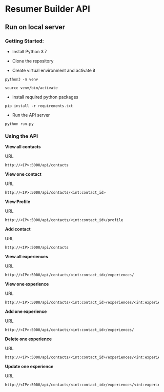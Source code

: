 # Resumer Builder API
## Run on local server

### Getting Started:
- Install Python 3.7

- Clone the repository

- Create virtual environment and activate it

`python3 -m venv`

`source venv/bin/activate`

- Install required python packages

`pip install -r requirements.txt`

- Run the API server

`python run.py`

### Using the API

**View all contacts**

URL

```
http://<IP>:5000/api/contacts
```


**View one contact**

URL

```
http://<IP>:5000/api/contacts/<int:contact_id>
```


**View Profile**

URL

```
http://<IP>:5000/api/contacts/<int:contact_id>/profile
```


**Add contact**

URL
```
http://<IP>:5000/api/contacts
```


**View all experiences**

URL
```
http://<IP>:5000/api/contacts/<int:contact_id>/experiences/
```


**View one experience**

URL
```
http://<IP>:5000/api/contacts/<int:contact_id>/experiences/<int:experience_id>
```


**Add one experience**

URL
```
http://<IP>:5000/api/contacts/<int:contact_id>/experiences/
```


**Delete one experience**

URL
```
http://<IP>:5000/api/contacts/<int:contact_id>/experiences/<int:experience_id>
```



**Update one experience**

URL
```
http://<IP>:5000/api/contacts/<int:contact_id>/experiences/<int:experience_id>
```

